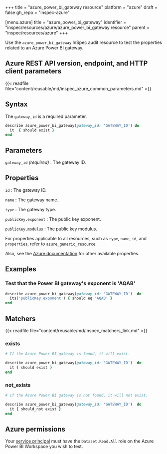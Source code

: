 +++
title = "azure_power_bi_gateway resource"
platform = "azure"
draft = false
gh_repo = "inspec-azure"

[menu.azure]
title = "azure_power_bi_gateway"
identifier = "inspec/resources/azure/azure_power_bi_gateway resource"
parent = "inspec/resources/azure"
+++

Use the `azure_power_bi_gateway` InSpec audit resource to test the properties related to an Azure Power BI gateway.

## Azure REST API version, endpoint, and HTTP client parameters

{{< readfile file="content/reusable/md/inspec_azure_common_parameters.md" >}}

## Syntax

The `gateway_id` is a required parameter.

```ruby
describe azure_power_bi_gateway(gateway_id: 'GATEWAY_ID') do
  it  { should exist }
end
```

## Parameters

`gateway_id` _(required)_
: The gateway ID.

## Properties

`id`
: The gateway ID.

`name`
: The gateway name.

`type`
: The gateway type.

`publicKey.exponent`
: The public key exponent.

`publicKey.modulus`
: The public key modulus.

For properties applicable to all resources, such as `type`, `name`, `id`, and `properties`, refer to [`azure_generic_resource`](azure_generic_resource#properties).

Also, see the [Azure documentation](https://docs.microsoft.com/en-us/rest/api/power-bi/gateways/get-gateway) for other available properties.

## Examples

### Test that the Power BI gateway's exponent is 'AQAB'

```ruby
describe azure_power_bi_gateway(gateway_id: 'GATEWAY_ID')  do
  its('publicKey.exponent') { should eq 'AQAB' }
end
```

## Matchers

{{< readfile file="content/reusable/md/inspec_matchers_link.md" >}}

### exists

```ruby
# If the Azure Power BI gateway is found, it will exist.

describe azure_power_bi_gateway(gateway_id: 'GATEWAY_ID')  do
  it { should exist }
end
```

### not_exists

```ruby
# if the Azure Power BI gateway is not found, it will not exist.

describe azure_power_bi_gateway(gateway_id: 'GATEWAY_ID')  do
  it { should_not exist }
end
```

## Azure permissions

Your [service principal](https://learn.microsoft.com/en-us/entra/identity-platform/howto-create-service-principal-portal) must have the `Dataset.Read.All` role on the Azure Power BI Workspace you wish to test.
